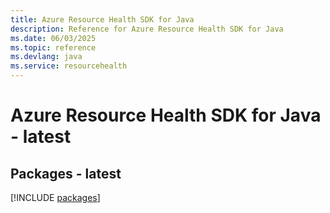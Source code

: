 ```yaml
---
title: Azure Resource Health SDK for Java
description: Reference for Azure Resource Health SDK for Java
ms.date: 06/03/2025
ms.topic: reference
ms.devlang: java
ms.service: resourcehealth
---
```

# Azure Resource Health SDK for Java - latest
## Packages - latest
[!INCLUDE [packages](resource-health-index.md)]
